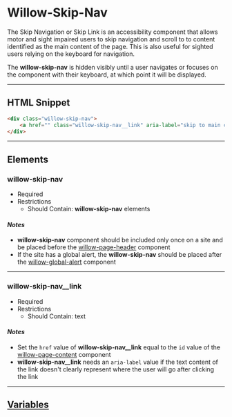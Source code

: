 # **Willow-Skip-Nav**

The Skip Navigation or Skip Link is an accessibility component that allows motor and sight impaired users to skip navigation and scroll to to content identified as the main content of the page. This is also useful for sighted users relying on the keyboard for navigation.

The **willow-skip-nav** is hidden visibly until a user navigates or focuses on the component with their keyboard, at which point it will be displayed.

---

## HTML Snippet

```html
<div class="willow-skip-nav">
    <a href="" class="willow-skip-nav__link" aria-label="skip to main content">Skip to Content</a>
</div>
```

---

## Elements

### willow-skip-nav

- Required
- Restrictions
  - Should Contain: **willow-skip-nav** elements

#### _Notes_

- **willow-skip-nav** component should be included only once on a site and be placed before the [willow-page-header](../page-header) component
- If the site has a global alert, the **willow-skip-nav** should be placed after the [willow-global-alert](../global-alert) component

---

### willow-skip-nav__link

- Required
- Restrictions
  - Should Contain: text

#### _Notes_

- Set the `href` value of **willow-skip-nav__link** equal to the `id` value of the [willow-page-content](../page-content) component
- **willow-skip-nav__link** needs an `aria-label` value if the text content of the link doesn't clearly represent where the user will go after clicking the link

---

## [Variables](./styles/_default-variables.scss)